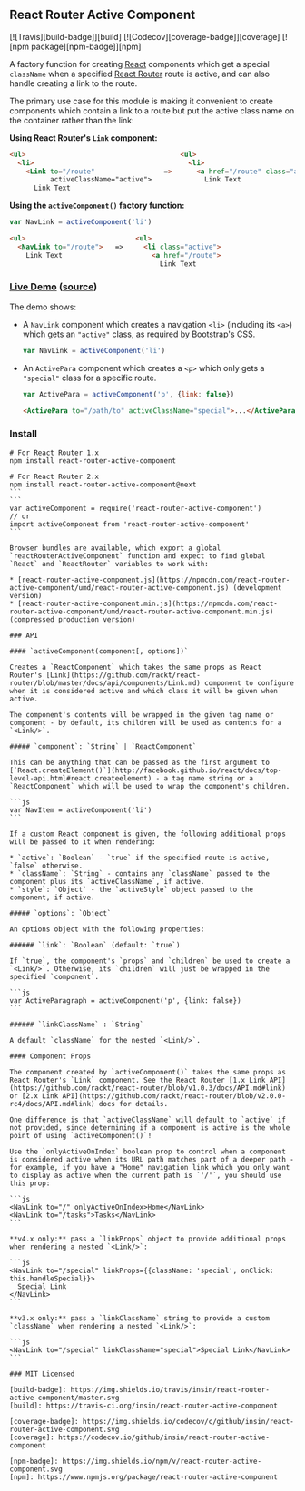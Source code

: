 ## React Router Active Component

[![Travis][build-badge]][build]
[![Codecov][coverage-badge]][coverage]
[![npm package][npm-badge]][npm]

A factory function for creating [React](http://facebook.github.io/react) components which get a special `className` when a specified [React Router](https://github.com/rackt/react-router) route is active, and can also handle creating a link to the route.

The primary use case for this module is making it convenient to create components which contain a link to a route but put the active class name on the container rather than the link:

**Using React Router's `Link` component:**

```html
<ul>                                      <ul>
  <li>                                      <li>
    <Link to="/route"                 =>      <a href="/route" class="active">
          activeClassName="active">             Link Text
      Link Text
```

**Using the `activeComponent()` factory function:**

```js
var NavLink = activeComponent('li')
```
```html
<ul>                           <ul>
  <NavLink to="/route">   =>     <li class="active">
    Link Text                      <a href="/route">
                                     Link Text
```

### [Live Demo](http://insin.github.io/react-router-active-component) ([source](/demo/src/index.js))

The demo shows:

* A `NavLink` component which creates a navigation `<li>` (including its `<a>`)
  which gets an `"active"` class, as required by Bootstrap's CSS.

  ```js
  var NavLink = activeComponent('li')
  ```

* An `ActivePara` component which creates a `<p>` which only gets a `"special"`
  class for a specific route.

  ```js
  var ActivePara = activeComponent('p', {link: false})
  ```
  ```html
  <ActivePara to="/path/to" activeClassName="special">...</ActivePara>
  ```

### Install

````
# For React Router 1.x
npm install react-router-active-component

# For React Router 2.x
npm install react-router-active-component@next
```
```
var activeComponent = require('react-router-active-component')
// or
import activeComponent from 'react-router-active-component'
```

Browser bundles are available, which export a global `reactRouterActiveComponent` function and expect to find global `React` and `ReactRouter` variables to work with:

* [react-router-active-component.js](https://npmcdn.com/react-router-active-component/umd/react-router-active-component.js) (development version)
* [react-router-active-component.min.js](https://npmcdn.com/react-router-active-component/umd/react-router-active-component.min.js) (compressed production version)

### API

#### `activeComponent(component[, options])`

Creates a `ReactComponent` which takes the same props as React Router's [Link](https://github.com/rackt/react-router/blob/master/docs/api/components/Link.md) component to configure when it is considered active and which class it will be given when active.

The component's contents will be wrapped in the given tag name or component - by default, its children will be used as contents for a `<Link/>`.

##### `component`: `String` | `ReactComponent`

This can be anything that can be passed as the first argument to [`React.createElement()`](http://facebook.github.io/react/docs/top-level-api.html#react.createelement) - a tag name string or a `ReactComponent` which will be used to wrap the component's children.

```js
var NavItem = activeComponent('li')
```

If a custom React component is given, the following additional props will be passed to it when rendering:

* `active`: `Boolean` - `true` if the specified route is active, `false` otherwise.
* `className`: `String` - contains any `className` passed to the component plus its `activeClassName`, if active.
* `style`: `Object` - the `activeStyle` object passed to the component, if active.

##### `options`: `Object`

An options object with the following properties:

###### `link`: `Boolean` (default: `true`)

If `true`, the component's `props` and `children` be used to create a `<Link/>`. Otherwise, its `children` will just be wrapped in the specified `component`.

```js
var ActiveParagraph = activeComponent('p', {link: false})
```

###### `linkClassName` : `String`

A default `className` for the nested `<Link/>`.

#### Component Props

The component created by `activeComponent()` takes the same props as React Router's `Link` component. See the React Router [1.x Link API](https://github.com/rackt/react-router/blob/v1.0.3/docs/API.md#link) or [2.x Link API](https://github.com/rackt/react-router/blob/v2.0.0-rc4/docs/API.md#link) docs for details.

One difference is that `activeClassName` will default to `active` if not provided, since determining if a component is active is the whole point of using `activeComponent()`!

Use the `onlyActiveOnIndex` boolean prop to control when a component is considered active when its URL path matches part of a deeper path - for example, if you have a "Home" navigation link which you only want to display as active when the current path is `'/'`, you should use this prop:

```js
<NavLink to="/" onlyActiveOnIndex>Home</NavLink>
<NavLink to="/tasks">Tasks</NavLink>
```

**v4.x only:** pass a `linkProps` object to provide additional props when rendering a nested `<Link/>`:

```js
<NavLink to="/special" linkProps={{className: 'special', onClick: this.handleSpecial}}>
  Special Link
</NavLink>
```

**v3.x only:** pass a `linkClassName` string to provide a custom `className` when rendering a nested `<Link/>`:

```js
<NavLink to="/special" linkClassName="special">Special Link</NavLink>
```

### MIT Licensed

[build-badge]: https://img.shields.io/travis/insin/react-router-active-component/master.svg
[build]: https://travis-ci.org/insin/react-router-active-component

[coverage-badge]: https://img.shields.io/codecov/c/github/insin/react-router-active-component.svg
[coverage]: https://codecov.io/github/insin/react-router-active-component

[npm-badge]: https://img.shields.io/npm/v/react-router-active-component.svg
[npm]: https://www.npmjs.org/package/react-router-active-component
